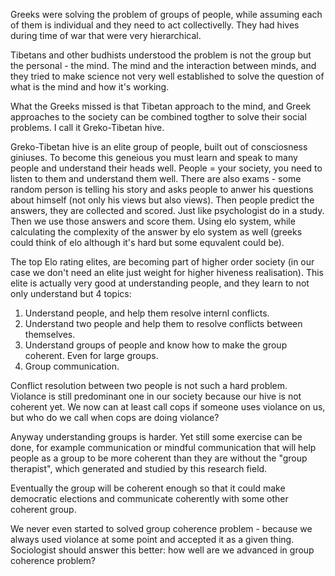 Greeks were solving the problem of groups of people, while assuming each of them is individual and they need to act collectivelly. They had hives during time of war that were very hierarchical. 

Tibetans and other budhists understood the problem is not the group but the personal - the mind. The mind and the interaction between minds, and they tried to make science not very well established to solve the question of what is the mind and how it's working. 

What the Greeks missed is that Tibetan approach to the mind, and Greek approaches to the society can be combined togther to solve their social problems. I call it Greko-Tibetan hive. 

Greko-Tibetan hive is an elite group of people, built out of consciosness giniuses. To become this geneious you must learn and speak to many people and understand their heads well. People = your society, you need to listen to them and understand them well. There are also exams - some random person is telling his story and asks people to anwer his questions about himself (not only his views but also views). Then people predict the answers, they are collected and scored. Just like psychologist do in a study. Then we use those answers and score them. Using elo system, while calculating the complexity of the answer by elo system as well (greeks could think of elo although it's hard but some equvalent could be). 

The top Elo rating elites, are becoming part of higher order society (in our case we don't need an elite just weight for higher hiveness realisation). This elite is actually very good at understanding people, and they learn to not only understand but 4 topics: 

1. Understand people, and help them resolve internl conflicts. 
2. Understand two people and help them to resolve conflicts between themselves. 
3. Understand groups of people and know how to make the group coherent. Even for large groups. 
4. Group communication. 

Conflict resolution between two people is not such a hard problem. Violance is still predominant one in our society because our hive is not coherent yet. We now can at least call cops if someone uses violance on us, but who do we call when cops are doing violance? 

Anyway understanding groups is harder. Yet still some exercise can be done, for example communication or mindful communication that will help people as a group to be more coherent than they are without the "group therapist", which generated and studied by this research field. 

Eventually the group will be coherent enough so that it could make democratic elections and communicate coherently with some other coherent group. 

We never even started to solved group coherence problem - because we always used violance at some point and accepted it as a given thing. Sociologist should answer this better: how well are we advanced in group coherence problem? 

